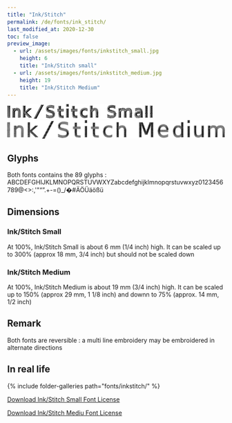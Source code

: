 ```yaml
---
title: "Ink/Stitch"
permalink: /de/fonts/ink_stitch/
last_modified_at: 2020-12-30
toc: false
preview_image:
  - url: /assets/images/fonts/inkstitch_small.jpg
    height: 6
    title: "Ink/Stitch small"
  - url: /assets/images/fonts/inkstitch_medium.jpg
    height: 19
    title: "Ink/Stitch Medium"
---
```

![Ink/Stitch Small](/assets/images/fonts/inkstitch_small.jpg)
![Ink/Stitch Medium](/assets/images/fonts/inkstitch_medium.jpg)



## Glyphs

Both fonts  contains  the 89 glyphs :
ABCDEFGHIJKLMNOPQRSTUVWXYZabcdefghijklmnopqrstuvwxyz0123456789@<>:,'"“”.+-=()_/�#ÄÖÜäößü

## Dimensions

### Ink/Stitch Small
At 100%, Ink/Stitch Small is about  6 mm (1/4 inch) high.
It can be scaled up to 300%  (approx 18 mm, 3/4 inch) but should not be scaled down
### Ink/Stitch Medium
At 100%, Ink/Stitch Medium is about  19 mm (3/4 inch) high.
It can be scaled up to 150%  (approx 29 mm, 1 1/8 inch) and downn to 75% (approx. 14 mm, 1/2 inch)

## Remark

Both fonts are reversible : a multi line embroidery  may be  embroidered in alternate directions



## In real life

{% include folder-galleries path="fonts/inkstitch/" %}

[Download Ink/Stitch Small Font License](https://github.com/inkstitch/inkstitch/tree/main/fonts/small_font/LICENSE)

[Download Ink/Stitch Mediu Font License](https://github.com/inkstitch/inkstitch/tree/main/fonts/medium_font/LICENSE)
